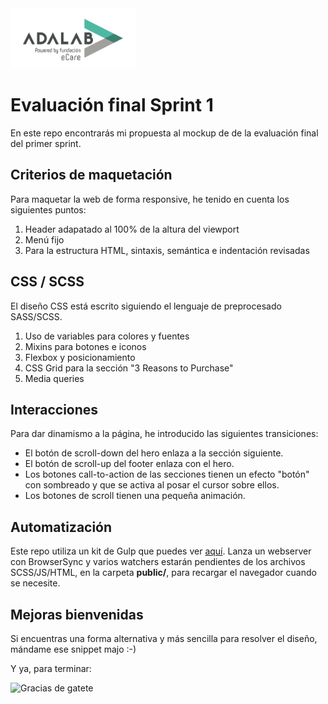 
<img alt="Adalab" src="_src/assets/images/Logo-00-adalab-med@2x.png" width="200" />

# Evaluación final Sprint 1
En este repo encontrarás mi propuesta al mockup de de la evaluación final del primer sprint.

## Criterios de maquetación
Para maquetar la web de forma responsive, he tenido en cuenta los siguientes puntos:
1. Header adapatado al 100% de la altura del viewport
2. Menú fijo
3. Para la estructura HTML, sintaxis, semántica e indentación revisadas

## CSS / SCSS
El diseño CSS está escrito siguiendo el lenguaje de preprocesado SASS/SCSS.
1. Uso de variables para colores y fuentes
2. Mixins para botones e iconos
3. Flexbox y posicionamiento 
4. CSS Grid para la sección "3 Reasons to Purchase"
5. Media queries 

## Interacciones
Para dar dinamismo a la página, he introducido las siguientes transiciones:
- El botón de scroll-down del hero enlaza a la sección siguiente.
- El botón de scroll-up del footer enlaza con el hero.
- Los botones call-to-action de las secciones tienen un efecto "botón" con sombreado y que se activa al posar el cursor sobre ellos.
- Los botones de scroll tienen una pequeña animación.

## Automatización
Este repo utiliza un kit de Gulp que puedes ver [aquí](https://github.com/Adalab/Adalab-web-starter-kit). 
Lanza un webserver con BrowserSync y varios watchers estarán pendientes de los archivos SCSS/JS/HTML, en la carpeta **public/**, para recargar el navegador cuando se necesite.

## Mejoras bienvenidas
Si encuentras una forma alternativa y más sencilla para resolver el diseño, mándame ese snippet majo :-)

Y ya, para terminar:

![Gracias de gatete](https://media1.tenor.com/images/471983c09a813d1dece595508529ccec/tenor.gif?itemid=12813575)

